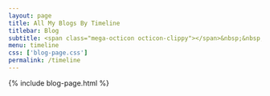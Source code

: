 ```yaml
---
layout: page
title: All My Blogs By Timeline
titlebar: Blog
subtitle: <span class="mega-octicon octicon-clippy"></span>&nbsp;&nbsp; Take notes about everything new
menu: timeline
css: ['blog-page.css']
permalink: /timeline
---
```

{% include blog-page.html %}
